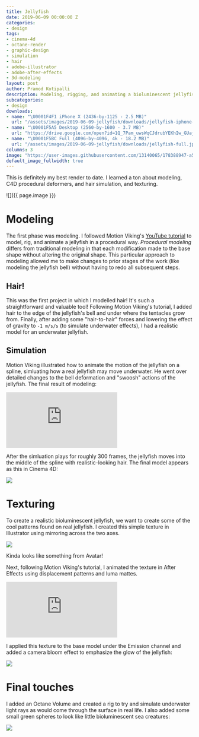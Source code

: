 ```yaml
---
title: Jellyfish
date: 2019-06-09 00:00:00 Z
categories:
- design
tags:
- cinema-4d
- octane-render
- graphic-design
- simulation
- hair
- adobe-illustrator
- adobe-after-effects
- 3d-modeling
layout: post
author: Pramod Kotipalli
description: Modeling, rigging, and animating a bioluminescent jellyfish
subcategories:
- design
downloads:
- name: "\U0001F4F1 iPhone X (2436-by-1125 - 2.5 MB)"
  url: "/assets/images/2019-06-09-jellyfish/downloads/jellyfish-iphone-x.jpg"
- name: "\U0001F5A5️ Desktop (2560-by-1600 - 3.7 MB)"
  url: "https://drive.google.com/open?id=1Q_7Pam_uwsWqCJdrubYEKhIw_GUajxqD"
- name: "\U0001F5BC️ Full (4096-by-4096, 4k - 18.2 MB)"
  url: "/assets/images/2019-06-09-jellyfish/downloads/jellyfish-full.jpg"
columns: 3
image: "https://user-images.githubusercontent.com/13140065/178388947-a59bbe42-bdf5-4b21-b1e8-0ccaef3cab1b.png"
default_image_fullwidth: true
---
```


This is definitely my best render to date. I learned a ton
about modeling, C4D procedural deformers, and hair
simulation, and texturing.

![]({{ page.image }})

# Modeling

The first phase was modeling. I followed Motion Viking's
[YouTube
tutorial](https://www.youtube.com/watch?v=11JwBQkzySE) to
model, rig, and animate a jellyfish in a procedural way.
_Procedural modeling_ differs from traditional modeling in
that each modification made to the base shape without
altering the original shape. This particular approach to
modeling allowed me to make changes to prior stages of the
work (like modeling the jellyfish bell) without having to
redo all subsequent steps.

## Hair!

This was the first project in which I modelled hair! It's
such a straightforward and valuable tool! Following Motion
Viking's tutorial, I added hair to the edge of the
jellyfish's bell and under where the tentacles grow from.
Finally, after adding some "hair-to-hair" forces and
lowering the effect of gravity to `-1 m/s/s` (to simulate
underwater effects), I had a realistic model for an
underwater jellyfish.

## Simulation

Motion Viking illustrated how to animate the motion of the
jellyfish on a spline, simluating how a real jellyfish may
move underwater. He went over detailed changes to the bell
deformation and "swoosh" actions of the jellyfish. The final
result of modeling:

<div class="embed-container-full-width">
<iframe src="https://www.youtube.com/embed/tcQxNEFJEjs" frameborder="0" allow="accelerometer; autoplay; encrypted-media; gyroscope; picture-in-picture" allowfullscreen></iframe>
</div>

After the simluation plays for roughly 300 frames, the
jellyfish moves into the middle of the spline with
realistic-looking hair. The final model appears as this in
Cinema 4D:

![](https://user-images.githubusercontent.com/13140065/178388942-32cf2853-46db-4fa8-a9d5-82c1efe4e467.png)

# Texturing

To create a realistic bioluminescent jellyfish, we want to
create some of the cool patterns found on real jellyfish. I
created this simple texture in Illustrator using mirroring
across the two axes.

![](https://user-images.githubusercontent.com/13140065/178388944-8d09f25a-d382-4dfe-bffc-5c9a2861b852.png)

Kinda looks like something from Avatar!

Next, following Motion Viking's tutorial, I animated the
texture in After Effects using displacement patterns and
luma mattes.

<div class="embed-container-full-width">
<iframe src="https://www.youtube.com/embed/f8ApFp-0CRo" frameborder="0" allow="accelerometer; autoplay; encrypted-media; gyroscope; picture-in-picture" allowfullscreen></iframe>
</div>

I applied this texture to the base model under the Emission
channel and added a camera bloom effect to emphasize the
glow of the jellyfish:

![](https://user-images.githubusercontent.com/13140065/178388945-66a01509-78ca-4a7a-8dec-f8c5b4c57c48.png)

# Final touches

I added an Octane Volume and created a rig to try and
simulate underwater light rays as would come through the
surface in real life. I also added some small green spheres
to look like little bioluminescent sea creatures:


![](https://user-images.githubusercontent.com/13140065/178388937-7948216c-c465-494e-81bf-71c593f9e484.png)
